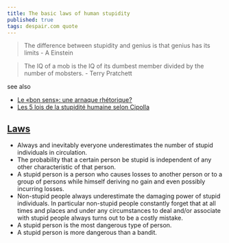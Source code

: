 ```yaml
---
title: The basic laws of human stupidity
published: true
tags: despair.com quote
---
```

> The difference between stupidity and genius is that genius has its limits - A Einstein

> The IQ of a mob is the IQ of its dumbest member divided by the number of mobsters. - Terry Pratchett

see also
- [Le «bon sens»: une arnaque rhétorique?](https://www.youtube.com/watch?v=QB3LtK2quaY)
- [Les 5 lois de la stupidité humaine selon Cipolla](https://www.youtube.com/watch?v=F2xB50TFOs4)

## [Laws](http://www.zoon.cc/stupid/)
- Always and inevitably everyone underestimates the number of stupid individuals in circulation.
- The probability that a certain person be stupid is independent of any other characteristic of that person.
- A stupid person is a person who causes losses to another person or to a group of persons while himself deriving no gain and even possibly incurring losses.
- Non-stupid people always underestimate the damaging power of stupid individuals. In particular non-stupid people constantly forget that at all times and places and under any circumstances to deal and/or associate with stupid people always turns out to be a costly mistake.
- A stupid person is the most dangerous type of person.
- A stupid person is more dangerous than a bandit.
